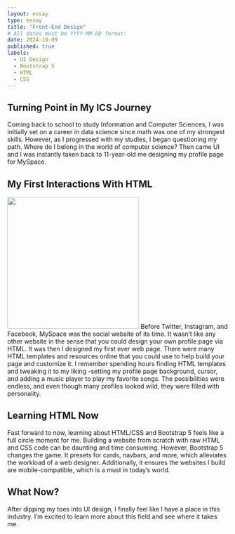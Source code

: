 ```yaml
---
layout: essay
type: essay
title: "Front-End Design"
# All dates must be YYYY-MM-DD format!
date: 2024-10-09
published: true
labels:
  - UI Design
  - Bootstrap 5
  - HTML
  - CSS
---
```


## Turning Point in My ICS Journey

Coming back to school to study Information and Computer Sciences, I was initially set on a career in data science since math was one of my strongest skills. However, as I progressed with my studies, I began questioning my path. Where do I belong in the world of computer science? Then came UI and I was instantly taken back to 11-year-old me designing my profile page for MySpace.

## My First Interactions With HTML
<img width="300px" class="rounded float-start pe-4" src="https://ct.pimp-my-profile.com/layouts/m/31259.jpg">
Before Twitter, Instagram, and Facebook, MySpace was the social website of its time. It wasn’t like any other website in the sense that you could design your own profile page via HTML. It was then I designed my first ever web page.  There were many HTML templates and resources online that you could use to help build your page and customize it. I remember spending hours finding HTML templates and tweaking it to my liking -setting my profile page background, cursor, and adding a music player to play my favorite songs. The possibilities were endless, and even though many profiles looked wild, they were filled with personality. 

## Learning HTML Now
Fast forward to now, learning about HTML/CSS and Bootstrap 5 feels like a full circle moment for me. Building a website from scratch with raw HTML and CSS code can be daunting and time consuming. However, Bootstrap 5 changes the game. It presets for cards, navbars, and more, which alleviates the workload of a web designer. Additionally, it ensures the websites I build are mobile-compatible, which is a must in today’s world.

## What Now?
After dipping my toes into UI design, I finally feel like I have a place in this industry. I’m excited to learn more about this field and see where it takes me. 
